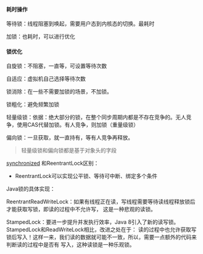#### 耗时操作

等待锁：线程阻塞到唤起，需要用户态到内核态的切换。最耗时

加锁：也耗时，可以进行优化

#### 锁优化

自旋锁：不阻塞，一直等，可设置等待次数

自适应：虚拟机自己选择等待次数

锁消除：在一些不需要加锁的场景，不加锁。

锁粗化：避免频繁加锁

轻量级锁：依据：绝大部分的锁，在整个同步周期内都是不存在竞争的。无人竞争，使用CAS代替加锁。有人竞争，则加锁（重量级锁）

偏向锁：一旦获取，就一直持有，等有人竞争再释放。

> 轻量级锁和偏向锁都是基于对象头的字段
>

[synchronized](Synchronized.md) 和ReentrantLock区别：

- ReentrantLock可以实现公平锁、等待可中断、绑定多个条件

Java锁的具体实现：

ReentrantReadWriteLock：如果有线程正在读，写线程需要等待读线程释放锁后才能获取写锁，即读的过程中不允许写，
这是一种悲观的读锁。

StampedLock：要进一步提升并发执行效率，Java 8引入了新的读写锁。StampedLock和ReadWriteLock相比，改进之处在于：
读的过程中也允许获取写锁后写入！这样一来，我们读的数据就可能不一致，所以，需要一点额外的代码来判断读的过程中是否有
写入，这种读锁是一种乐观锁。